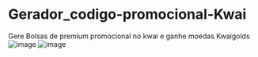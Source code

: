 # Gerador_codigo-promocional-Kwai
Gere Bolsas de premium promocional no kwai e ganhe moedas Kwaigolds
![image](https://media.discordapp.net/attachments/1240865346823524362/1245169100477566986/image.png?ex=6657c597&is=66567417&hm=b7d1c0a7496f4328e554c5135731a3487c2cc6e6e0d476f8782f8aea894ce557&=&format=webp&quality=lossless)
![image](https://media.discordapp.net/attachments/1240865346823524362/1245169100855185530/17158480596431856122721.png?ex=6657c597&is=66567417&hm=548216de826dd258d588946f023812a7fc148242f4be8fa0821e785d90f00fc0&=&format=webp&quality=lossless)
